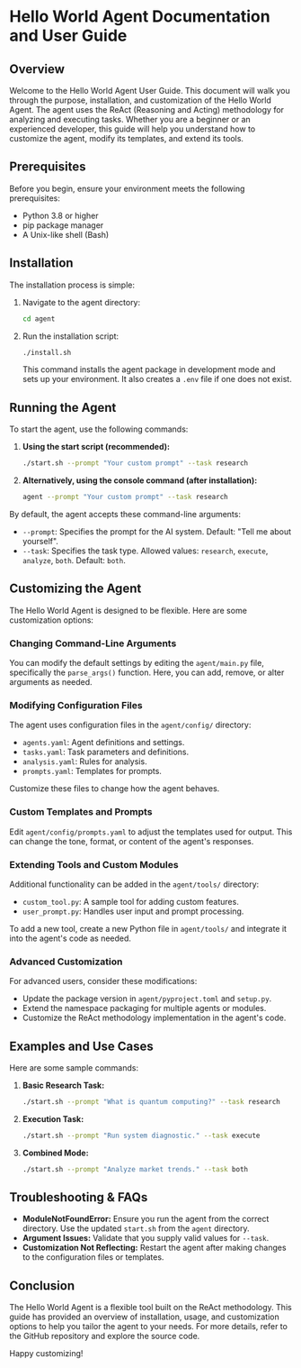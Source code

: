 # Hello World Agent Documentation and User Guide

## Overview
Welcome to the Hello World Agent User Guide. This document will walk you through the purpose, installation, and customization of the Hello World Agent. The agent uses the ReAct (Reasoning and Acting) methodology for analyzing and executing tasks. Whether you are a beginner or an experienced developer, this guide will help you understand how to customize the agent, modify its templates, and extend its tools.

## Prerequisites
Before you begin, ensure your environment meets the following prerequisites:
- Python 3.8 or higher
- pip package manager
- A Unix-like shell (Bash)

## Installation
The installation process is simple:
1. Navigate to the agent directory:
   ```bash
   cd agent
   ```
2. Run the installation script:
   ```bash
   ./install.sh
   ```
   This command installs the agent package in development mode and sets up your environment. It also creates a `.env` file if one does not exist.

## Running the Agent
To start the agent, use the following commands:
1. **Using the start script (recommended):**
   ```bash
   ./start.sh --prompt "Your custom prompt" --task research
   ```
2. **Alternatively, using the console command (after installation):**
   ```bash
   agent --prompt "Your custom prompt" --task research
   ```
By default, the agent accepts these command-line arguments:
- `--prompt`: Specifies the prompt for the AI system. Default: "Tell me about yourself".
- `--task`: Specifies the task type. Allowed values: `research`, `execute`, `analyze`, `both`. Default: `both`.

## Customizing the Agent
The Hello World Agent is designed to be flexible. Here are some customization options:

### Changing Command-Line Arguments
You can modify the default settings by editing the `agent/main.py` file, specifically the `parse_args()` function. Here, you can add, remove, or alter arguments as needed.

### Modifying Configuration Files
The agent uses configuration files in the `agent/config/` directory:
- `agents.yaml`: Agent definitions and settings.
- `tasks.yaml`: Task parameters and definitions.
- `analysis.yaml`: Rules for analysis.
- `prompts.yaml`: Templates for prompts.

Customize these files to change how the agent behaves.

### Custom Templates and Prompts
Edit `agent/config/prompts.yaml` to adjust the templates used for output. This can change the tone, format, or content of the agent's responses.

### Extending Tools and Custom Modules
Additional functionality can be added in the `agent/tools/` directory:
- `custom_tool.py`: A sample tool for adding custom features.
- `user_prompt.py`: Handles user input and prompt processing.

To add a new tool, create a new Python file in `agent/tools/` and integrate it into the agent's code as needed.

### Advanced Customization
For advanced users, consider these modifications:
- Update the package version in `agent/pyproject.toml` and `setup.py`.
- Extend the namespace packaging for multiple agents or modules.
- Customize the ReAct methodology implementation in the agent's code.

## Examples and Use Cases
Here are some sample commands:
1. **Basic Research Task:**
   ```bash
   ./start.sh --prompt "What is quantum computing?" --task research
   ```
2. **Execution Task:**
   ```bash
   ./start.sh --prompt "Run system diagnostic." --task execute
   ```
3. **Combined Mode:**
   ```bash
   ./start.sh --prompt "Analyze market trends." --task both
   ```

## Troubleshooting & FAQs
- **ModuleNotFoundError:** Ensure you run the agent from the correct directory. Use the updated `start.sh` from the `agent` directory.
- **Argument Issues:** Validate that you supply valid values for `--task`.
- **Customization Not Reflecting:** Restart the agent after making changes to the configuration files or templates.

## Conclusion
The Hello World Agent is a flexible tool built on the ReAct methodology. This guide has provided an overview of installation, usage, and customization options to help you tailor the agent to your needs. For more details, refer to the GitHub repository and explore the source code.

Happy customizing!